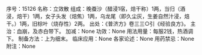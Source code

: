 序号：15126
名称：立效散
组成：晚蚕沙（醋浸1宿，焙干称）1两，当归（酒浸，焙干）1两，女子头发（焙焦）1两，乌龙尾（即久尘灰，生姜自然汁浸，焙干。）1两，旧棕叶（烧存性）2两。
出处：《普济方》卷三三○引《经验良方》。
主治：血崩，及赤白带下。
加减：None
功效：None
用法用量：每服2钱，热酒调下。
制备方法：上为细末。
临床应用：None
各家论述：None
用药禁忌：None
附注：None
